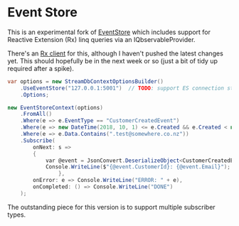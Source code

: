 # Event Store

This is an experimental fork of [EventStore](https://github.com/EventStore/EventStore) which includes support for Reactive Extension (Rx) linq queries via an IQbservableProvider.

There's an [Rx client](https://github.com/JasonKStevens/QbservableProvider) for this, although I haven't pushed the latest changes yet. This should hopefully be in the next week or so (just a bit of tidy up required after a spike).

```c#
var options = new StreamDbContextOptionsBuilder()
    .UseEventStore("127.0.0.1:5001")  // TODO: support ES connection string format
    .Options;

new EventStoreContext(options)
    .FromAll()
    .Where(e => e.EventType == "CustomerCreatedEvent")
    .Where(e => new DateTime(2018, 10, 1) <= e.Created && e.Created < new DateTime(2018, 11, 1))
    .Where(e => e.Data.Contains(".test@somewhere.co.nz"))
    .Subscribe(
        onNext: s =>
        {
            var @event = JsonConvert.DeserializeObject<CustomerCreatedEvent>(s.Data);
            Console.WriteLine($"{@event.CustomerId}: {@event.Email}");
                },
        onError: e => Console.WriteLine("ERROR: " + e),
        onCompleted: () => Console.WriteLine("DONE")
    );
```

The outstanding piece for this version is to support multiple subscriber types.
